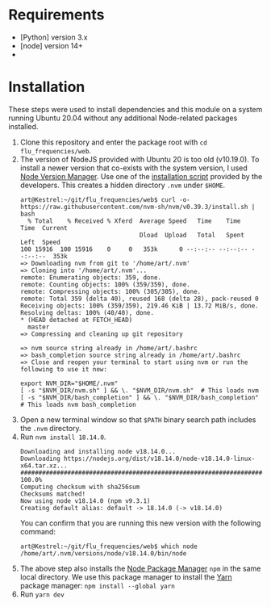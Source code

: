 # Requirements
* [Python] version 3.x
* [node] version 14+
* 

# Installation
These steps were used to install dependencies and this module on a system running Ubuntu 20.04 without any additional Node-related packages installed.
1. Clone this repository and enter the package root with `cd flu_frequencies/web`.
2. The version of NodeJS provided with Ubuntu 20 is too old (v10.19.0).  To install a newer version that co-exists with the system version, I used [Node Version Manager](https://github.com/nvm-sh/nvm).  Use one of the [installation script](https://github.com/nvm-sh/nvm#install--update-script) provided by the developers.  This creates a hidden directory `.nvm` under `$HOME`.
   ```console
   art@Kestrel:~/git/flu_frequencies/web$ curl -o- https://raw.githubusercontent.com/nvm-sh/nvm/v0.39.3/install.sh | bash
     % Total    % Received % Xferd  Average Speed   Time    Time     Time  Current
                                    Dload  Upload   Total   Spent    Left  Speed
   100 15916  100 15916    0     0   353k      0 --:--:-- --:--:-- --:--:--  353k
   => Downloading nvm from git to '/home/art/.nvm'
   => Cloning into '/home/art/.nvm'...
   remote: Enumerating objects: 359, done.
   remote: Counting objects: 100% (359/359), done.
   remote: Compressing objects: 100% (305/305), done.
   remote: Total 359 (delta 40), reused 168 (delta 28), pack-reused 0
   Receiving objects: 100% (359/359), 219.46 KiB | 13.72 MiB/s, done.
   Resolving deltas: 100% (40/40), done.
   * (HEAD detached at FETCH_HEAD)
     master
   => Compressing and cleaning up git repository
   
   => nvm source string already in /home/art/.bashrc
   => bash_completion source string already in /home/art/.bashrc
   => Close and reopen your terminal to start using nvm or run the following to use it now:
   
   export NVM_DIR="$HOME/.nvm"
   [ -s "$NVM_DIR/nvm.sh" ] && \. "$NVM_DIR/nvm.sh"  # This loads nvm
   [ -s "$NVM_DIR/bash_completion" ] && \. "$NVM_DIR/bash_completion"  # This loads nvm bash_completion
   ```
3. Open a new terminal window so that `$PATH` binary search path includes the `.nvm` directory.
4. Run `nvm install 18.14.0`.
   ```console
   Downloading and installing node v18.14.0...
   Downloading https://nodejs.org/dist/v18.14.0/node-v18.14.0-linux-x64.tar.xz...
   ###################################################################################### 100.0%
   Computing checksum with sha256sum
   Checksums matched!
   Now using node v18.14.0 (npm v9.3.1)
   Creating default alias: default -> 18.14.0 (-> v18.14.0)
   ```
   You can confirm that you are running this new version with the following command:
   ```console
   art@Kestrel:~/git/flu_frequencies/web$ which node
   /home/art/.nvm/versions/node/v18.14.0/bin/node
   ```
5. The above step also installs the [Node Package Manager](https://www.npmjs.com/) `npm` in the same local directory.  We use this package manager to install the [Yarn](https://yarnpkg.com/) package manager: `npm install --global yarn`
6. Run `yarn dev`
